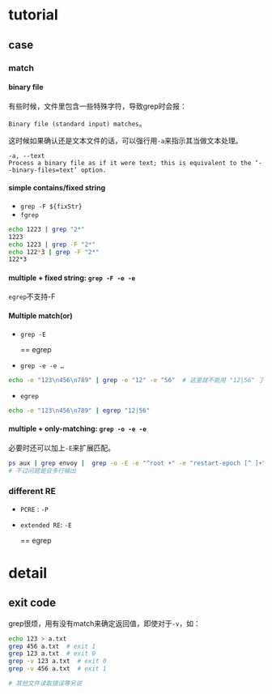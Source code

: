 



# tutorial



## case



### match



#### binary file



有些时候，文件里包含一些特殊字符，导致grep时会报：

`Binary file (standard input) matches`。



这时候如果确认还是文本文件的话，可以强行用`-a`来指示其当做文本处理。

```
-a, --text
Process a binary file as if it were text; this is equivalent to the ‘--binary-files=text’ option.
```





#### simple contains/fixed string

* `grep -F ${fixStr}`
* `fgrep`



```sh
echo 1223 | grep "2*"
1223
echo 1223 | grep -F "2*"
echo 122*3 | grep -F "2*"
122*3
```



#### multiple + fixed string: `grep -F -e -e`

`egrep`不支持-F



#### Multiple match(or)

* `grep -E` 

  == egrep

*  `grep -e -e …` 

  ```sh
  echo -e "123\n456\n789" | grep -e "12" -e "56"  # 这里就不能用 "12|56" 了
  ```

  

*  `egrep`

  ```sh
  echo -e "123\n456\n789" | egrep "12|56"
  ```

  

#### multiple + only-matching: `grep -o -e -e`

必要时还可以加上`-E`来扩展匹配。



```sh
ps aux | grep envoy |  grep -o -E -e "^root +" -e "restart-epoch [^ ]+"
# 不过问题是会多行输出
```





### different RE



* `PCRE` : `-P`

* `extended RE`: `-E` 

  == egrep



# detail



## exit code



grep很烦，用有没有match来确定返回值，即使对于`-v`，如：

```sh
echo 123 > a.txt
grep 456 a.txt  # exit 1
grep 123 a.txt  # exit 0
grep -v 123 a.txt  # exit 0
grep -v 456 a.txt  # exit 1

# 其他文件读取错误等另说
```







